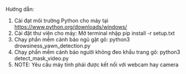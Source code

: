 Hướng dẫn:
1. Cài đạt môi trường Python cho máy tại https://www.python.org/downloads/windows/
2. Cài đặt thư viện cho máy:
    Mở terminal nhập pip install -r setup.txt
3. Chạy phần mềm cảnh báo ngủ gật gõ: python3 drowsiness_yawn_detection.py
4. Chạy phần mềm cảnh báo người không đeo khẩu trang gõ: python3 detect_mask_video.py
5. NOTE: Yêu cầu máy tính phải được kết nối với webcam hay camera

